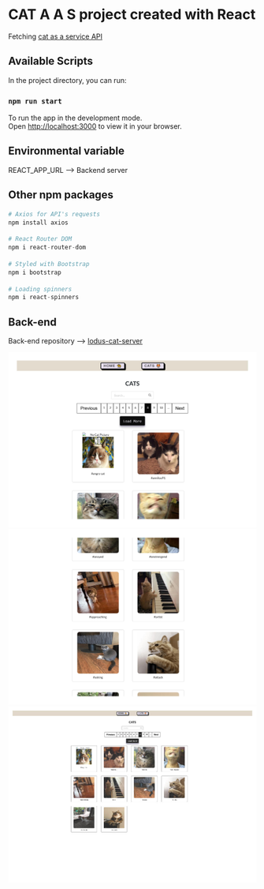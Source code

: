 # CAT A A S project created with React

Fetching [cat as a service API](https://cataas.com)

## Available Scripts

In the project directory, you can run:

### `npm run start`

To run the app in the development mode.\
Open [http://localhost:3000](http://localhost:3000) to view it in your browser.


## Environmental variable

REACT_APP_URL --> Backend server


## Other npm packages

```python
# Axios for API's requests
npm install axios

# React Router DOM
npm i react-router-dom

# Styled with Bootstrap
npm i bootstrap

# Loading spinners
npm i react-spinners

```

## Back-end  
 
Back-end repository --> [lodus-cat-server](https://github.com/Mog-Rouhi/ludus-cat-server)


<img src="./public/screenshot-1.jpg" alt="drawing" style="width:1000px;"/>
<img src="./public/screenshot-2.jpg" alt="drawing" style="width:1000px;"/>
<img src="./public/screenshot-0.jpg" alt="drawing" style="width:1000px;"/>


